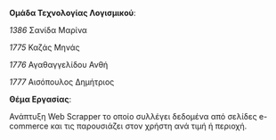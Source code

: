 **Ομάδα Τεχνολογίας Λογισμικού**:

*1386* Σανίδα Μαρίνα 

*1775* Καζάς Μηνάς 

*1776* Αγαθαγγελίδου Ανθή 

*1777* Αισόπουλος Δημήτριος 


**Θέμα Εργασίας**:

  Ανάπτυξη Web Scrapper το οποίο συλλέγει δεδομένα από σελίδες e-commerce και
τις παρουσιάζει στον χρήστη ανά τιμή ή περιοχή.
